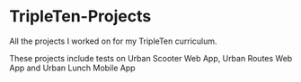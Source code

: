 # TripleTen-Projects
All the projects I worked on for my TripleTen curriculum.

These projects include tests on Urban Scooter Web App, Urban Routes Web App and Urban Lunch Mobile App 
